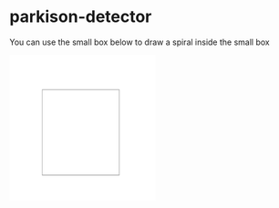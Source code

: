 # parkison-detector

You can use the small box below to draw a spiral inside the small box

<p align="left">
  <img src="./SpiralBox.jpg" width="256" height="256" alt="accessibility text">
</p>

